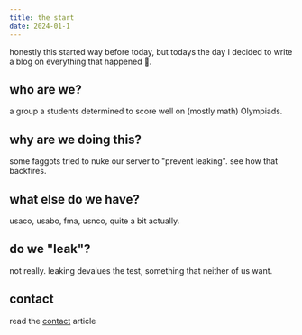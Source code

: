 ```yaml
---
title: the start
date: 2024-01-1
---
```


honestly this started way before today, but todays the day I decided to write a blog on everything that happened 🫡.
## who are we?

a group a students determined to score well on (mostly math) Olympiads.

## why are we doing this?

some faggots tried to nuke our server to "prevent leaking". see how that backfires.

## what else do we have?

usaco, usabo, fma, usnco, quite a bit actually.

## do we "leak"?

not really. leaking devalues the test, something that neither of us want.

## contact

read the [contact](./contact) article